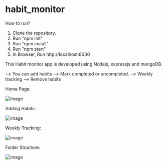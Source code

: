 # habit_monitor

How to run?
1. Clone the repository.
2. Run "npm init"
3. Run "npm install"
4. Run "npm start"
5. In Browser, Run http://localhost:8000


This Habit monitor app is developed using Nodejs, expressjs and mongoDB.

--> You can add habits
--> Mark completed or uncompleted.
--> Weekly tracking
--> Remove habits



Home Page:

![image](https://github.com/namanyadav2706/habit_monitor_app/assets/79096883/ef186662-3cb3-4db4-bd62-26f56256821e)


Adding Habits:

![image](https://github.com/namanyadav2706/habit_monitor_app/assets/79096883/f82f9d69-6ee2-461f-a162-e6c5ffa0fbec)


Weekly Tracking:

![image](https://github.com/namanyadav2706/habit_monitor_app/assets/79096883/1b10f75e-0cac-4751-8eed-0dbb79dfec16)


Folder Structure:

![image](https://github.com/namanyadav2706/habit_monitor_app/assets/79096883/2ad5e401-640f-472f-9bed-b73f0c605232)
